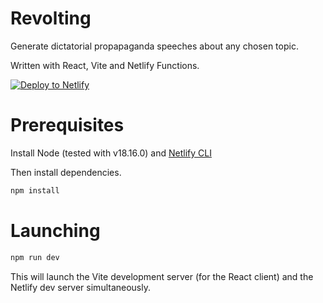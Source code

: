 # Revolting

Generate dictatorial propapaganda speeches about any chosen topic.

Written with React, Vite and Netlify Functions.

[![Deploy to Netlify](https://www.netlify.com/img/deploy/button.svg)](https://app.netlify.com/start/deploy?repository=https://github.com/addictedtolearning/revolting)

# Prerequisites

Install Node (tested with v18.16.0) and [Netlify CLI](https://docs.netlify.com/cli/local-development/)

Then install dependencies.

```sh
npm install
```

# Launching

```sh
npm run dev
```

This will launch the Vite development server (for the React client) and the Netlify dev server simultaneously.